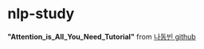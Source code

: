 # nlp-study

**"Attention_is_All_You_Need_Tutorial"** from [나동빈 github](https://github.com/ndb796/Deep-Learning-Paper-Review-and-Practice)
